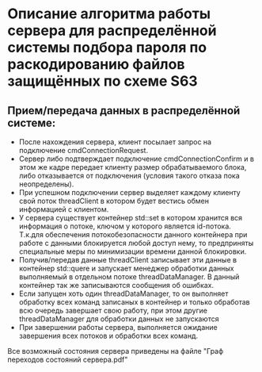 # Описание алгоритма работы сервера для распределённой системы подбора пароля по раскодированию файлов защищённых по схеме S63

## Прием/передача данных в распределённой системе:
* После нахождения сервера, клиент посылает запрос на подключение cmdConnectionRequest.
* Сервер либо подтверждает подключение cmdConnectionConfirm и в этом же кадре передает клиенту размер обрабатываемого блока, либо отказывается от подключения (условия такого отказа пока неопределены).
* При успешном подключении сервер выделяет каждому клиенту свой поток threadClient в котором будет вестись обмен информацией с клиентом.
* У сервера существует контейнер std::set в котором хранится вся информация о потоке, ключом у которого является id-потока. Т.к.для обеспечения потокобезопасности данного контейнера при работе с данными блокируется любой доступ нему, то предприняты специальные меры по минимизации времени данной блокировки.
* Получив/передав данные threadClient записывает эти данные в контейнер std::quere и запускает менеджер обработки данных выполняемый в отдельном потоке threadDataManager. В данный контейнер так же записываются сообщения об ошибках.
* Если запущен хоть один threadDataManager, то он выполняет обработку всех команд записаных в контейнер и только обработав всю очередь завершает свою работу, при этом другие threadDataManager для обработки данных не запускаются
* При завершении работы сервера, выполняется ожидание завершения всех потоков и обработки всех команд. 

Все возможный состояния сервера приведены на файле "Граф переходов состояний сервера.pdf"

